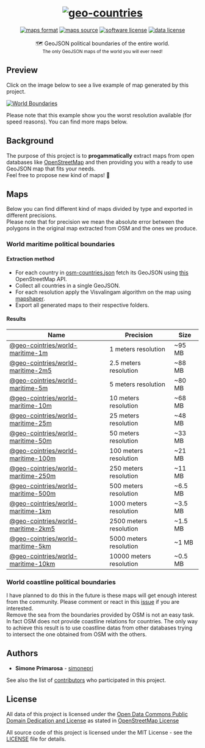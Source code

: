 <h1 align="center">
  <a href="https://github.com/simonepri/world-countries-boundaries"><img src="https://github.com/simonepri/world-countries-boundaries/blob/master/media/geo-countries.jpg?raw=true" alt="geo-countries" /></a>
</h1>
<div align="center">
  <a href="http://geojson.org/"><img src="https://img.shields.io/badge/format-GeoJSON-e67e22.svg" alt="maps format" /></a>
  <a href="http://www.openstreetmap.org/"><img src="https://img.shields.io/badge/source-OSM-2ecc71.svg" alt="maps source" /></a>
  <a href="LICENSE"><img src="https://img.shields.io/github/license/simonepri/world-countries-boundaries.svg" alt="software license" /></a>
  <a href="https://opendatacommons.org/licenses/odbl/1.0/"><img src="https://img.shields.io/badge/license-ODbL-2980b9.svg" alt="data license" /></a>
</div>
<br />
<div align="center">
  🗺 GeoJSON political boundaries of the entire world.
</div>
<div align="center">
  <sub>
    The only GeoJSON maps of the world you will ever need!
  </sub>
</div>

## Preview
Click on the image below to see a live example of map generated by this project.  

[![World Boundaries](https://raw.githubusercontent.com/simonepri/world-countries-boundaries/master/media/geo-countries-map.png)](http://geojson.io/#data=data:text/x-url,https://raw.githubusercontent.com/simonepri/world-countries-boundaries/master/geojson/10km/world.geo.json)

Please note that this example show you the worst resolution available (for
speed reasons). You can find more maps below.


## Background
The purpose of this project is to **progammatically** extract maps from open
databases like [OpenStreetMap](www.openstreetmap.org) and then providing you
with a ready to use GeoJSON map that fits your needs.  
Feel free to propose new kind of maps! 🎉

## Maps
Below you can find different kind of maps divided by type and exported in
different precisions.  
Please note that for precision we mean the absolute error between the polygons
in the original map extracted from OSM and the ones we produce.

### World maritime political boundaries
#### Extraction method
- For each country in  [osm-countries.json](https://github.com/simonepri/world-countries-boundaries/blob/master/utils/osm-countries.json) fetch its GeoJSON using [this](http://polygons.openstreetmap.fr/) OpenStreetMap API.  
- Collect all countries in a single GeoJSON.
- For each resolution apply the Visvalingam algorithm on the map using [mapshaper](https://github.com/mbloch/mapshaper).
- Export all generated maps to their respective folders.

#### Results
Name | Precision | Size
-----|-----------|-----
[@geo-cointries/world-maritime-1m](geojson/1m) | 1 meters resolution | ~95 MB
[@geo-cointries/world-maritime-2m5](geojson/2m5) | 2.5 meters resolution | ~88 MB
[@geo-cointries/world-maritime-5m](geojson/5m) | 5 meters resolution | ~80 MB
[@geo-cointries/world-maritime-10m](geojson/10m) | 10 meters resolution | ~68 MB
[@geo-cointries/world-maritime-25m](geojson/25m) | 25 meters resolution | ~48 MB
[@geo-cointries/world-maritime-50m](geojson/50m) | 50 meters resolution | ~33 MB
[@geo-cointries/world-maritime-100m](geojson/100m) | 100 meters resolution | ~21 MB
[@geo-cointries/world-maritime-250m](geojson/250m) | 250 meters resolution | ~11 MB
[@geo-cointries/world-maritime-500m](geojson/500m) | 500 meters resolution | ~6.5 MB
[@geo-cointries/world-maritime-1km](geojson/1km) | 1000 meters resolution | ~3.5 MB
[@geo-cointries/world-maritime-2km5](geojson/2km5) | 2500 meters resolution | ~1.5 MB
[@geo-cointries/world-maritime-5km](geojson/5km) | 5000 meters resolution | ~1 MB
[@geo-cointries/world-maritime-10km](geojson/10km) | 10000 meters resolution | ~0.5 MB

### World coastline political boundaries
I have planned to do this in the future is these maps will get enough interest
from the community. Please comment or react in this [issue](https://github.com/simonepri/world-countries-boundaries/issues/3) if you
are interested.  
Remove the sea from the boundaries provided by OSM is not an
easy task. In fact OSM does not provide coastline relations for countries.
The only way to achieve this result is to use coastline datas from other
databases trying to intersect the one obtained from OSM with the others.

## Authors
* **Simone Primarosa** - [simonepri](https://github.com/simonepri)

See also the list of [contributors](https://github.com/simonepri/world-countries-boundaries/contributors) who participated in this project.

## License
All data of this project is licensed under the [Open Data Commons Public Domain Dedication and License](https://opendatacommons.org/licenses/odbl/1.0/) as stated in [OpenStreetMap License](http://www.openstreetmap.org/copyright)

All source code of this project is licensed under the MIT License - see the [LICENSE](LICENSE) file for details.
